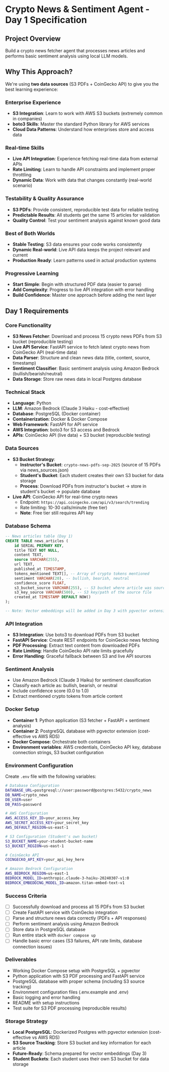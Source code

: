 # Crypto News & Sentiment Agent - Day 1 Specification

## Project Overview
Build a crypto news fetcher agent that processes news articles and performs basic sentiment analysis using local LLM models.

## Why This Approach?
We're using **two data sources** (S3 PDFs + CoinGecko API) to give you the best learning experience:

### Enterprise Experience
- **S3 Integration**: Learn to work with AWS S3 buckets (extremely common in companies)
- **boto3 Skills**: Master the standard Python library for AWS services
- **Cloud Data Patterns**: Understand how enterprises store and access data

### Real-time Skills
- **Live API Integration**: Experience fetching real-time data from external APIs
- **Rate Limiting**: Learn to handle API constraints and implement proper throttling
- **Dynamic Data**: Work with data that changes constantly (real-world scenario)

### Testability & Quality Assurance
- **S3 PDFs**: Provide consistent, reproducible test data for reliable testing
- **Predictable Results**: All students get the same 15 articles for validation
- **Quality Control**: Test your sentiment analysis against known good data

### Best of Both Worlds
- **Stable Testing**: S3 data ensures your code works consistently
- **Dynamic Real-world**: Live API data keeps the project relevant and current
- **Production Ready**: Learn patterns used in actual production systems

### Progressive Learning
- **Start Simple**: Begin with structured PDF data (easier to parse)
- **Add Complexity**: Progress to live API integration with error handling
- **Build Confidence**: Master one approach before adding the next layer

## Day 1 Requirements

### Core Functionality
- **S3 News Fetcher**: Download and process 15 crypto news PDFs from S3 bucket (reproducible testing)
- **Live API Service**: FastAPI service to fetch latest crypto news from CoinGecko API (real-time data)
- **Data Parser**: Structure and clean news data (title, content, source, timestamp)
- **Sentiment Classifier**: Basic sentiment analysis using Amazon Bedrock (bullish/bearish/neutral)
- **Data Storage**: Store raw news data in local Postgres database

### Technical Stack
- **Language**: Python
- **LLM**: Amazon Bedrock (Claude 3 Haiku - cost-effective)
- **Database**: PostgreSQL (Docker container)
- **Containerization**: Docker & Docker Compose
- **Web Framework**: FastAPI for API service
- **AWS Integration**: boto3 for S3 access and Bedrock
- **APIs**: CoinGecko API (live data) + S3 bucket (reproducible testing)

### Data Sources
- **S3 Bucket Strategy**:
  - **Instructor's Bucket**: `crypto-news-pdfs-sep-2025` (source of 15 PDFs via news_sources.json)
  - **Student's Bucket**: Each student creates their own S3 bucket for data storage
  - **Process**: Download PDFs from instructor's bucket → store in student's bucket → populate database
- **Live API**: CoinGecko API for real-time crypto news
  - Endpoint: `https://api.coingecko.com/api/v3/search/trending`
  - Rate limiting: 10-30 calls/minute (free tier)
  - **Note**: Free tier still requires API key

### Database Schema
```sql
-- News articles table (Day 1)
CREATE TABLE news_articles (
    id SERIAL PRIMARY KEY,
    title TEXT NOT NULL,
    content TEXT,
    source VARCHAR(255),
    url TEXT,
    published_at TIMESTAMP,
    tokens_mentioned TEXT[], -- Array of crypto tokens mentioned
    sentiment VARCHAR(20), -- bullish, bearish, neutral
    confidence_score FLOAT,
    s3_bucket_source VARCHAR(255), -- S3 bucket where article was sourced from
    s3_key_source VARCHAR(500), -- S3 key/path of the source file
    created_at TIMESTAMP DEFAULT NOW()
);

-- Note: Vector embeddings will be added in Day 3 with pgvector extension
```

### API Integration
- **S3 Integration**: Use boto3 to download PDFs from S3 bucket
- **FastAPI Service**: Create REST endpoints for CoinGecko news fetching
- **PDF Processing**: Extract text content from downloaded PDFs
- **Rate Limiting**: Handle CoinGecko API rate limits gracefully
- **Error Handling**: Graceful fallback between S3 and live API sources

### Sentiment Analysis
- Use Amazon Bedrock (Claude 3 Haiku) for sentiment classification
- Classify each article as: bullish, bearish, or neutral
- Include confidence score (0.0 to 1.0)
- Extract mentioned crypto tokens from article content

### Docker Setup
- **Container 1**: Python application (S3 fetcher + FastAPI + sentiment analysis)
- **Container 2**: PostgreSQL database with pgvector extension (cost-effective vs AWS RDS)
- **Docker Compose**: Orchestrate both containers
- **Environment variables**: AWS credentials, CoinGecko API key, database connection strings, S3 bucket configuration

### Environment Configuration
Create `.env` file with the following variables:
```bash
# Database Configuration
DATABASE_URL=postgresql://user:password@postgres:5432/crypto_news
DB_NAME=crypto_news
DB_USER=user
DB_PASS=password

# AWS Configuration
AWS_ACCESS_KEY_ID=your_access_key
AWS_SECRET_ACCESS_KEY=your_secret_key
AWS_DEFAULT_REGION=us-east-1

# S3 Configuration (Student's own bucket)
S3_BUCKET_NAME=your-student-bucket-name
S3_BUCKET_REGION=us-east-1

# CoinGecko API
COINGECKO_API_KEY=your_api_key_here

# Amazon Bedrock Configuration
AWS_BEDROCK_REGION=us-east-1
BEDROCK_MODEL_ID=anthropic.claude-3-haiku-20240307-v1:0
BEDROCK_EMBEDDING_MODEL_ID=amazon.titan-embed-text-v1
```

### Success Criteria
- [ ] Successfully download and process all 15 PDFs from S3 bucket
- [ ] Create FastAPI service with CoinGecko integration
- [ ] Parse and structure news data correctly (PDFs + API responses)
- [ ] Perform sentiment analysis using Amazon Bedrock
- [ ] Store data in PostgreSQL database
- [ ] Run entire stack with `docker compose up`
- [ ] Handle basic error cases (S3 failures, API rate limits, database connection issues)

### Deliverables
- Working Docker Compose setup with PostgreSQL + pgvector
- Python application with S3 PDF processing and FastAPI service
- PostgreSQL database with proper schema (including S3 source tracking)
- Environment configuration files (.env.example and .env)
- Basic logging and error handling
- README with setup instructions
- Test suite for S3 PDF processing (reproducible results)

### Storage Strategy
- **Local PostgreSQL**: Dockerized Postgres with pgvector extension (cost-effective vs AWS RDS)
- **S3 Source Tracking**: Store S3 bucket and key information for each article
- **Future-Ready**: Schema prepared for vector embeddings (Day 3)
- **Student Buckets**: Each student uses their own S3 bucket for data storage

